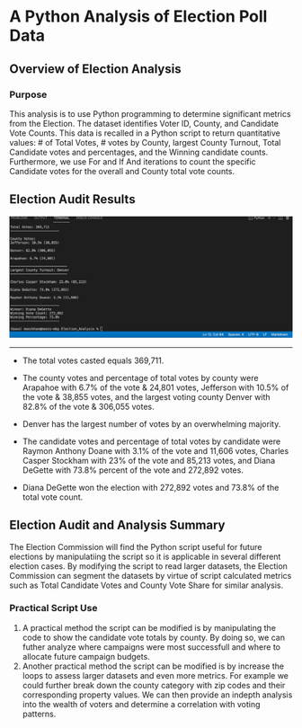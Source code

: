 # A Python Analysis of Election Poll Data

## Overview of Election Analysis

### Purpose
This analysis is to use Python programming to determine significant metrics from the Election. The dataset identifies Voter ID, County, and Candidate Vote Counts. This data is recalled in a Python script to return quantitative values: # of Total Votes, # votes by County, largest County  Turnout, Total Candidate votes and percentages, and the Winning candidate counts. Furthermore, we use For and If And iterations to count the specific Candidate votes for the overall and County total vote counts. 

## Election Audit Results

![Election Audit Results](https://github.com/MoKmo176/Election_Analysis/blob/84c21175eb002342a2ef4c4e05f45f25cd02e3e7/READMEfiles/Screenshot%202021-09-10%20at%204.22.35%20PM%20(2).png)

---

- The total votes casted equals 369,711. 

- The county votes and percentage of total votes by county were Arapahoe with 6.7% of the vote & 24,801 votes, Jefferson with 10.5% of the vote & 38,855 votes, and the largest voting county Denver with 82.8% of the vote & 306,055 votes.

- Denver has the largest number of votes by an overwhelming majority.

- The candidate votes and percentage of total votes by candidate were Raymon Anthony Doane with 3.1% of the vote and 11,606 votes, Charles Casper Stockham with 23% of the vote and 85,213 votes, and Diana DeGette with 73.8% percent of the vote and 272,892 votes. 

- Diana DeGette won the election with 272,892 votes and 73.8% of the total vote count. 



## Election Audit and Analysis Summary
	
The Election Commission will find the Python script useful for future elections by manipulatiing the script so it is applicable in several different election cases. By modifying the script to read larger datasets, the Election Commission can segment the datasets by virtue of script calculated metrics such as Total Candidate Votes and County Vote Share for similar analysis. 

### Practical Script Use

1. A practical method the script can be modified is by manipulating the code to show the candidate vote totals by county. By doing so, we can futher analyze where campaigns were most successfull and where to allocate future campaign budgets.
2. Another practical method the script can be modified is by increase the loops to assess larger datasets and even more metrics. For example we could further break down the county category with zip codes and their corresponding property values. We can then provide an indepth analysis into the wealth of voters and determine a correlation with voting patterns. 